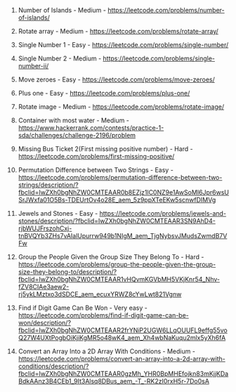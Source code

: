 1. Number of Islands - Medium - https://leetcode.com/problems/number-of-islands/

2. Rotate array - Medium - https://leetcode.com/problems/rotate-array/

3. Single Number 1 - Easy - https://leetcode.com/problems/single-number/

4. Single Number 2 - Medium - https://leetcode.com/problems/single-number-ii/

5. Move zeroes - Easy - https://leetcode.com/problems/move-zeroes/

6. Plus one - Easy - https://leetcode.com/problems/plus-one/

7. Rotate image - Medium - https://leetcode.com/problems/rotate-image/

8. Container with most water - Medium - https://www.hackerrank.com/contests/practice-1-sda/challenges/challenge-2196/problem

9. Missing Bus Ticket 2(First missing positive number) - Hard - https://leetcode.com/problems/first-missing-positive/

10. Permutation Difference between Two Strings - Easy - https://leetcode.com/problems/permutation-difference-between-two-strings/description/?fbclid=IwZXh0bgNhZW0CMTEAAR0b8EZjz1lC0NZ9e1AwSoMI6Jpr6wsUSrJWxfa01O5Bs-TDEUrtOv4o28E_aem_5z9ppXTeEKw5scnwfDIMVg
    
11. Jewels and Stones - Easy - https://leetcode.com/problems/jewels-and-stones/description/?fbclid=IwZXh0bgNhZW0CMTEAAR3SN9AhD4-rjbWUJFrszohCxj-tnBVQYb3ZHs7vAIalUpurrw949b1NIgM_aem_TjgNybsvJMudsZwmdB7VFw

12. Group the People Given the Group Size They Belong To - Hard - https://leetcode.com/problems/group-the-people-given-the-group-size-they-belong-to/description/?fbclid=IwZXh0bgNhZW0CMTEAAR1vHQvmKGVbMH5VKjKnr54_Nhv-fZV8CIAe3aew2-rj5ykLMztxo3dSDCE_aem_ecuxYRWZ8cYwLwt821Vgnw
    
13. Find if Digit Game Can Be Won - Very easy - https://leetcode.com/problems/find-if-digit-game-can-be-won/description/?fbclid=IwZXh0bgNhZW0CMTEAAR2frYNiP2UGW6LLqOUUFL9effg55voQ27W4UXtPogbOiKjiKgMR5o48wK4_aem_Xh4wbNaKuqu2mlx5yXh6fA
 
14. Convert an Array Into a 2D Array With Conditions - Medium - https://leetcode.com/problems/convert-an-array-into-a-2d-array-with-conditions/description/?fbclid=IwZXh0bgNhZW0CMTEAAR0gzMh_YHR0BpMHEfojkn83mKjjKDaBdkAAnz3B4CEb1_9It3Alsq8DBus_aem_-T_-RK2zI0rxH5r-7Do0sA

